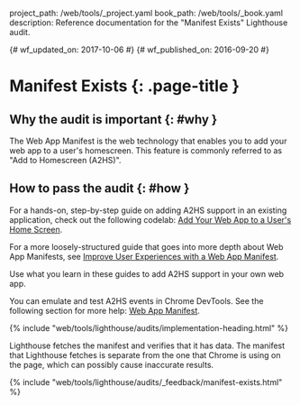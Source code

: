 project_path: /web/tools/_project.yaml
book_path: /web/tools/_book.yaml
description: Reference documentation for the "Manifest Exists" Lighthouse audit.

{# wf_updated_on: 2017-10-06 #}
{# wf_published_on: 2016-09-20 #}

# Manifest Exists  {: .page-title }

## Why the audit is important {: #why }

The Web App Manifest is the web technology that enables you to add your web app
to a user's homescreen. This feature is commonly referred to as "Add to
Homescreen (A2HS)".

## How to pass the audit {: #how }

For a hands-on, step-by-step guide on adding A2HS support in an
existing application, check out the following codelab: [Add Your Web App to a
User's Home Screen](https://codelabs.developers.google.com/codelabs/add-to-home-screen).

For a more loosely-structured guide that goes into more depth about Web App
Manifests, see [Improve User Experiences with a Web App
Manifest](/web/fundamentals/web-app-manifest).

Use what you learn in these guides to add A2HS support in your
own web app.

You can emulate and test A2HS events in Chrome DevTools. See the following
section for more help: [Web App
Manifest](/web/tools/chrome-devtools/debug/progressive-web-apps/#manifest).

{% include "web/tools/lighthouse/audits/implementation-heading.html" %}

Lighthouse fetches the manifest and verifies that it has data. The manifest that
Lighthouse fetches is separate from the one that Chrome is using on the page, which
can possibly cause inaccurate results.


{% include "web/tools/lighthouse/audits/_feedback/manifest-exists.html" %}
